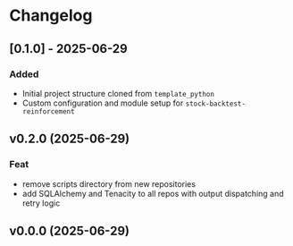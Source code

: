# Changelog

## [0.1.0] - 2025-06-29

### Added

- Initial project structure cloned from `template_python`
- Custom configuration and module setup for `stock-backtest-reinforcement`

## v0.2.0 (2025-06-29)

### Feat

- remove scripts directory from new repositories
- add SQLAlchemy and Tenacity to all repos with output dispatching and retry logic

## v0.0.0 (2025-06-29)
